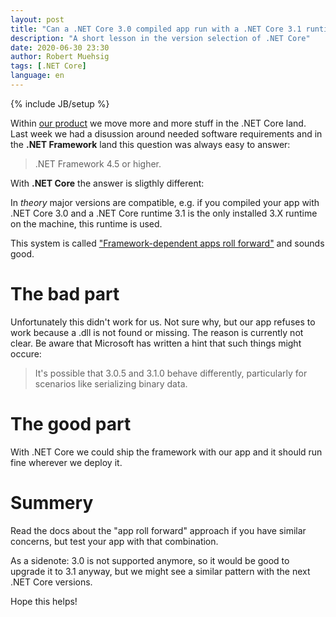 ```yaml
---
layout: post
title: "Can a .NET Core 3.0 compiled app run with a .NET Core 3.1 runtime?"
description: "A short lesson in the version selection of .NET Core"
date: 2020-06-30 23:30
author: Robert Muehsig
tags: [.NET Core]
language: en
---
```


{% include JB/setup %}

Within [our product](https://oneoffixx.com) we move more and more stuff in the .NET Core land.
Last week we had a disussion around needed software requirements and in the __.NET Framework__ land this question was always easy to answer:

> .NET Framework 4.5 or higher.

With __.NET Core__ the answer is sligthly different:

In _theory_ major versions are compatible, e.g. if you compiled your app with .NET Core 3.0 and a .NET Core runtime 3.1 is the only installed 3.X runtime on the machine, this runtime is used. 

This system is called ["Framework-dependent apps roll forward"](https://docs.microsoft.com/en-us/dotnet/core/versions/selection#framework-dependent-apps-roll-forward) and sounds good. 

# The bad part

Unfortunately this didn't work for us. Not sure why, but our app refuses to work because a .dll is not found or missing. The reason is currently not clear. Be aware that Microsoft has written a hint that such things might occure:

> It's possible that 3.0.5 and 3.1.0 behave differently, particularly for scenarios like serializing binary data.

# The good part

With .NET Core we could ship the framework with our app and it should run fine wherever we deploy it. 

# Summery

Read the docs about the "app roll forward" approach if you have similar concerns, but test your app with that combination. 

As a sidenote: 3.0 is not supported anymore, so it would be good to upgrade it to 3.1 anyway, but we might see a similar pattern with the next .NET Core versions.

Hope this helps!
